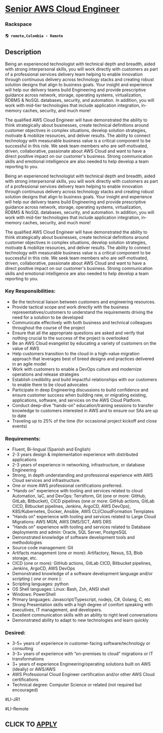 # [Senior AWS Cloud Engineer](https://www.remotewlb.com/apply/senior-aws-cloud-engineer-122111)  
### Rackspace  
#### `🌎 remote,Colombia - Remote`  

## Description

Being an experienced technologist with technical depth and breadth, aided with strong interpersonal skills, you will work directly with customers as part of a professional services delivery team helping to enable innovation through continuous delivery across technology stacks and creating robust solution designs that align to business goals. Your insight and experience will help our delivery teams build Engineering and provide prescriptive guidance across network, storage, operating systems, virtualization, RDBMS & NoSQL databases, security, and automation. In addition, you will work with mid-tier technologies that include application integration, in-memory caches, security, and much more!

The qualified AWS Cloud Engineer will have demonstrated the ability to think strategically about businesses, create technical definitions around customer objectives in complex situations, develop solution strategies, motivate & mobilize resources, and deliver results. The ability to connect technology with measurable business value is a critical component to be successful in this role. We seek team members who are self-motivated, driven, collaborative, passionate about AWS Cloud and want to have a direct positive impact on our customer's business. Strong communication skills and emotional intelligence are also needed to help develop a team reporting to you.

  

Being an experienced technologist with technical depth and breadth, aided with strong interpersonal skills, you will work directly with customers as part of a professional services delivery team helping to enable innovation through continuous delivery across technology stacks and creating robust solution designs that align to business goals. Your insight and experience will help our delivery teams build Engineering and provide prescriptive guidance across network, storage, operating systems, virtualization, RDBMS & NoSQL databases, security, and automation. In addition, you will work with mid-tier technologies that include application integration, in-memory caches, security, and much more!

The qualified AWS Cloud Engineer will have demonstrated the ability to think strategically about businesses, create technical definitions around customer objectives in complex situations, develop solution strategies, motivate & mobilize resources, and deliver results. The ability to connect technology with measurable business value is a critical component to be successful in this role. We seek team members who are self-motivated, driven, collaborative, passionate about AWS Cloud and want to have a direct positive impact on our customer's business. Strong communication skills and emotional intelligence are also needed to help develop a team reporting to you.

  

### Key Responsibilities:

* Be the technical liaison between customers and engineering resources.
* Provide tactical scope and work directly with the business representatives/customers to understand the requirements driving the need for a solution to be developed
* Communicate effectively with both business and technical colleagues throughout the course of the project
* Ensure that all the appropriate questions are asked and verify that nothing crucial to the success of the project is overlooked
* Be an AWS Cloud evangelist by educating a variety of customers on the value of AWS
* Help customers transition to the cloud in a high-value migration approach that leverages best of breed designs and practices delivered in an agile model
* Work with customers to enable a DevOps culture and modernize operations and release strategies
* Establish credibility and build impactful relationships with our customers to enable them to be cloud advocates
* Participate in deep Engineering discussions to build confidence and ensure customer success when building new, or migrating existing, applications, software, and services on the AWS Cloud Platform.
* Conduct deep-dive “hands-on” education/training sessions to transfer knowledge to customers interested in AWS and to ensure our SAs are up to date
* Traveling up to 25% of the time (for occasional project kickoff and close events)

  

### Requirements:

* Fluent, Bi-lingual (Spanish and English)
* 2-3 years design & implementation experience with distributed applications
* 2-3 years of experience in networking, infrastructure, or database Engineering
* Strong, in depth understanding and professional experience with AWS Cloud services and infrastructure. 
* One or more AWS professional certifications preferred.
* "Hands on" experience with tooling and services related to cloud Automation, IaC, and DevOps: Terraform, Git (one or more: GitHub, GitLab, Bitbucket), CICD pipelines (one or more: GitHub actions, GitLab CICD, Bitbucket pipelines, Jenkins, ArgoCD, AWS DevOps), K8S/Kubernetes, Docker, Ansible, AWS CLI/CloudFormation Templates
* "Hands on" experience with tooling and services related to Large Cloud Migrations: AWS MGN, AWS DMS/SCT, AWS DRS
* "Hands on" experience with tooling and services related to Database deployments and admin: Oracle, SQL Server, PostgreSQL
* Demonstrated knowledge of software development tools and methodologies
* Source code management: Git
* Artifacts management (one or more): Artifactory, Nexus, S3, Blob storage, etc.
* CICD (one or more): GitHub actions, GitLab CICD, Bitbucket pipelines, Jenkins, ArgoCD, AWS DevOps
* Demonstrated knowledge of a software development language and/or scripting ( _one or more_ ):
* Scripting languages: python
* OS Shell languages: Linux: Bash, Zsh, ANSI shell
* Windows: PowerShell
* Primary languages: Javascript/Typescript, nodejs, C#, Golang, C, etc
* Strong Presentation skills with a high degree of comfort speaking with executives, IT management, and developers.
* Excellent communication skills with an ability to right level conversations
* Demonstrated ability to adapt to new technologies and learn quickly

  

### Desired:

* 3-5+ years of experience in customer-facing software/technology or consulting
* 3-3+ years of experience with “on-premises to cloud” migrations or IT transformations
* 3+ years of experience Engineering/operating solutions built on AWS (ideally) or AWS/AWS
* AWS Professional Cloud Engineer certification and/or other AWS Cloud certifications
* Technical degree: Computer Science or related (not required but encouraged)

  

  

#LI-JR1

#LI-Remote

  
## CLICK TO [APPLY](https://www.remotewlb.com/apply/senior-aws-cloud-engineer-122111)

